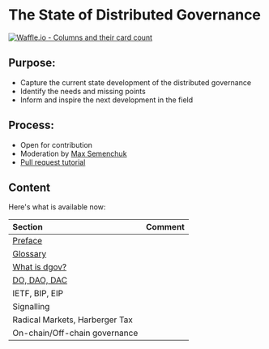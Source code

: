 # The State of Distributed Governance

[![Waffle.io - Columns and their card count](https://badge.waffle.io/MaxSemenchuk/dgovstate.svg?columns=all)](https://waffle.io/MaxSemenchuk/dgovstate)

## Purpose:

* Capture the current state development of the distributed governance
* Identify the needs and missing points
* Inform and inspire the next development in the field


## Process:

* Open for contribution
* Moderation by [Max Semenchuk](mailto:max.semenchuk@gmail.com)
* [Pull request tutorial](https://www.youtube.com/watch?v=IBYHohWm_5w)


## Content


Here's what is available now:

| Section                              | Comment |
| :-------                             | ------  |
| [Preface](preface.md)                |         |
| [Glossary](glossary.md)              |         |
| [What is dgov?](what-is-dgov.md)     |         |
| [DO, DAO, DAC](do-dao-dac.md)        |         |
| IETF, BIP, EIP                       |         |
| Signalling                           |         |
| Radical Markets, Harberger Tax       |         |
| On-chain/Off-chain governance        |         |

